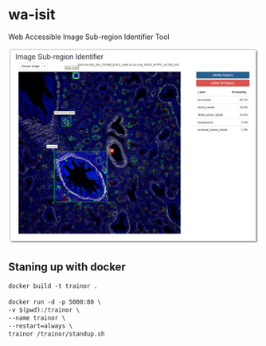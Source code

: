 # wa-isit
Web Accessible Image Sub-region Identifier Tool

![Screenshot of wa-isit](screenshot.png)

## Staning up with docker
```
docker build -t trainor .

docker run -d -p 5000:80 \
-v $(pwd):/trainor \
--name trainor \
--restart=always \
trainor /trainor/standup.sh
```   
